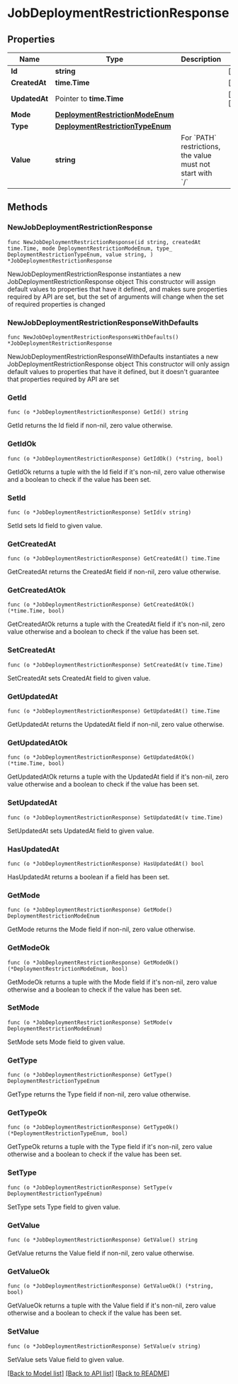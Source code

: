 # JobDeploymentRestrictionResponse

## Properties

Name | Type | Description | Notes
------------ | ------------- | ------------- | -------------
**Id** | **string** |  | [readonly] 
**CreatedAt** | **time.Time** |  | [readonly] 
**UpdatedAt** | Pointer to **time.Time** |  | [optional] [readonly] 
**Mode** | [**DeploymentRestrictionModeEnum**](DeploymentRestrictionModeEnum.md) |  | 
**Type** | [**DeploymentRestrictionTypeEnum**](DeploymentRestrictionTypeEnum.md) |  | 
**Value** | **string** | For &#x60;PATH&#x60; restrictions, the value must not start with &#x60;/&#x60; | 

## Methods

### NewJobDeploymentRestrictionResponse

`func NewJobDeploymentRestrictionResponse(id string, createdAt time.Time, mode DeploymentRestrictionModeEnum, type_ DeploymentRestrictionTypeEnum, value string, ) *JobDeploymentRestrictionResponse`

NewJobDeploymentRestrictionResponse instantiates a new JobDeploymentRestrictionResponse object
This constructor will assign default values to properties that have it defined,
and makes sure properties required by API are set, but the set of arguments
will change when the set of required properties is changed

### NewJobDeploymentRestrictionResponseWithDefaults

`func NewJobDeploymentRestrictionResponseWithDefaults() *JobDeploymentRestrictionResponse`

NewJobDeploymentRestrictionResponseWithDefaults instantiates a new JobDeploymentRestrictionResponse object
This constructor will only assign default values to properties that have it defined,
but it doesn't guarantee that properties required by API are set

### GetId

`func (o *JobDeploymentRestrictionResponse) GetId() string`

GetId returns the Id field if non-nil, zero value otherwise.

### GetIdOk

`func (o *JobDeploymentRestrictionResponse) GetIdOk() (*string, bool)`

GetIdOk returns a tuple with the Id field if it's non-nil, zero value otherwise
and a boolean to check if the value has been set.

### SetId

`func (o *JobDeploymentRestrictionResponse) SetId(v string)`

SetId sets Id field to given value.


### GetCreatedAt

`func (o *JobDeploymentRestrictionResponse) GetCreatedAt() time.Time`

GetCreatedAt returns the CreatedAt field if non-nil, zero value otherwise.

### GetCreatedAtOk

`func (o *JobDeploymentRestrictionResponse) GetCreatedAtOk() (*time.Time, bool)`

GetCreatedAtOk returns a tuple with the CreatedAt field if it's non-nil, zero value otherwise
and a boolean to check if the value has been set.

### SetCreatedAt

`func (o *JobDeploymentRestrictionResponse) SetCreatedAt(v time.Time)`

SetCreatedAt sets CreatedAt field to given value.


### GetUpdatedAt

`func (o *JobDeploymentRestrictionResponse) GetUpdatedAt() time.Time`

GetUpdatedAt returns the UpdatedAt field if non-nil, zero value otherwise.

### GetUpdatedAtOk

`func (o *JobDeploymentRestrictionResponse) GetUpdatedAtOk() (*time.Time, bool)`

GetUpdatedAtOk returns a tuple with the UpdatedAt field if it's non-nil, zero value otherwise
and a boolean to check if the value has been set.

### SetUpdatedAt

`func (o *JobDeploymentRestrictionResponse) SetUpdatedAt(v time.Time)`

SetUpdatedAt sets UpdatedAt field to given value.

### HasUpdatedAt

`func (o *JobDeploymentRestrictionResponse) HasUpdatedAt() bool`

HasUpdatedAt returns a boolean if a field has been set.

### GetMode

`func (o *JobDeploymentRestrictionResponse) GetMode() DeploymentRestrictionModeEnum`

GetMode returns the Mode field if non-nil, zero value otherwise.

### GetModeOk

`func (o *JobDeploymentRestrictionResponse) GetModeOk() (*DeploymentRestrictionModeEnum, bool)`

GetModeOk returns a tuple with the Mode field if it's non-nil, zero value otherwise
and a boolean to check if the value has been set.

### SetMode

`func (o *JobDeploymentRestrictionResponse) SetMode(v DeploymentRestrictionModeEnum)`

SetMode sets Mode field to given value.


### GetType

`func (o *JobDeploymentRestrictionResponse) GetType() DeploymentRestrictionTypeEnum`

GetType returns the Type field if non-nil, zero value otherwise.

### GetTypeOk

`func (o *JobDeploymentRestrictionResponse) GetTypeOk() (*DeploymentRestrictionTypeEnum, bool)`

GetTypeOk returns a tuple with the Type field if it's non-nil, zero value otherwise
and a boolean to check if the value has been set.

### SetType

`func (o *JobDeploymentRestrictionResponse) SetType(v DeploymentRestrictionTypeEnum)`

SetType sets Type field to given value.


### GetValue

`func (o *JobDeploymentRestrictionResponse) GetValue() string`

GetValue returns the Value field if non-nil, zero value otherwise.

### GetValueOk

`func (o *JobDeploymentRestrictionResponse) GetValueOk() (*string, bool)`

GetValueOk returns a tuple with the Value field if it's non-nil, zero value otherwise
and a boolean to check if the value has been set.

### SetValue

`func (o *JobDeploymentRestrictionResponse) SetValue(v string)`

SetValue sets Value field to given value.



[[Back to Model list]](../README.md#documentation-for-models) [[Back to API list]](../README.md#documentation-for-api-endpoints) [[Back to README]](../README.md)


